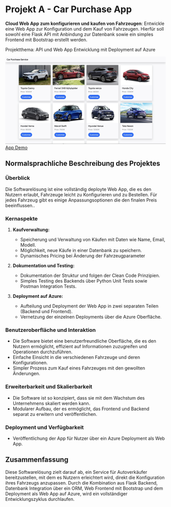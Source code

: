 # Projekt A - Car Purchase App

**Cloud Web App zum konfigurieren und kaufen von Fahrzeugen**: Entwickle eine Web App zur Konfiguration und dem Kauf von Fahrzeugen. Hierfür soll sowohl eine Flask API mit Anbindung zur Datenbank sowie ein simples Frontend mit Bootstrap erstellt werden.

Projektthema: API und Web App Entwicklung mit Deployment auf Azure

![App Screenshot](./assets/car-purchase-1.png)
[App Demo](./assets/Car-purchase-recording.mov)

## Normalsprachliche Beschreibung des Projektes

### Überblick

Die Softwarelösung ist eine vollständig deployte Web App, die es den Nutzern erlaubt, Fahrzeuge leicht zu Konfigurieren und zu Bestellen. Für jedes Fahrzeug gibt es einige Anpassungsoptionen die den finalen Preis beeinflussen..

### Kernaspekte

1. **Kaufverwaltung:**
    - Speicherung und Verwaltung von Käufen mit Daten wie Name, Email, Modell.
    - Möglichkeit, neue Käufe in einer Datenbank zu speichern.
    - Dynamisches Pricing bei Änderung der Fahrzeugparameter

2. **Dokumentation und Testing:**
    - Dokumentation der Struktur und folgen der Clean Code Prinzipien.
    - Simples Testing des Backends über Python Unit Tests sowie Postman Integration Tests.

3. **Deployment auf Azure:**
    - Aufteilung und Deployment der Web App in zwei separaten Teilen (Backend und Frontend).
    - Vernetzung der einzelnen Deployments über die Azure Oberfläche.

### Benutzeroberfläche und Interaktion

- Die Software bietet eine benutzerfreundliche Oberfläche, die es den Nutzern ermöglicht, effizient auf
  Informationen zuzugreifen und Operationen durchzuführen.
- Einfache Einsicht in die verschiedenen Fahrzeuge und deren Konfigurationen.
- Simpler Prozess zum Kauf eines Fahrzeuges mit den gewollten Änderungen.

### Erweiterbarkeit und Skalierbarkeit

- Die Software ist so konzipiert, dass sie mit dem Wachstum des Unternehmens skaliert werden kann.
- Modularer Aufbau, der es ermöglicht, das Frontend und Backend separat zu erwitern und veröffentlichen.

### Deployment und Verfügbarkeit 

- Veröffentlichung der App für Nutzer über ein Azure Deployment als Web App.

## Zusammenfassung

Diese Softwarelösung zielt darauf ab, ein Service für Autoverkäufer bereitzustellen, mit dem es Nutzern erleichtert wird, direkt die Konfiguration ihres Fahrzeugs anzupassen. Durch die Kombination aus Flask Backend, Datenbank Integration über ein ORM, Web Frontend mit Bootstrap und dem Deployment als Web App auf Azure, wird ein vollständiger Entwicklungszyklus durchlaufen.